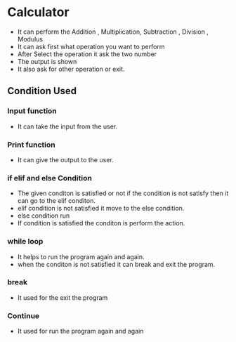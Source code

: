 # Calculator
* It can perform the Addition , Multiplication, Subtraction , Division , Modulus
* It can ask first what operation you want to perform
* After Select the operation it ask the two number
* The output is shown
* It also ask for other operation or exit.

## Condition Used 
### Input function
 * It can take the input from the user.
### Print function  
 * It can give  the output to the user.
### if elif and else Condition  
 * The given conditon is satisfied or not if the condition is not satisfy then it can go to the elif conditon.
 * elif condition is not satisfied it move to the else condition.
 * else condition run
 * If condition is satisfied the conditon is perform the action.
### while loop
 * It helps to run the program again and again.
 * when the conditon is not satisfied it can break and exit the program.
### break
 * It used for the exit the program
### Continue
 * It used for run the program again and again
   
